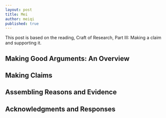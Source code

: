 ```yaml
---
layout: post
title: Mei
author: meiqi
published: true
---
```


This post is based on the reading, Craft of Research, Part III: Making a claim and supporting it.

## Making Good Arguments: An Overview

## Making Claims

## Assembling Reasons and Evidence

## Acknowledgments and Responses





